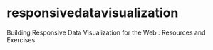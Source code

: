 # responsivedatavisualization
Building Responsive Data Visualization for the Web : Resources and Exercises
